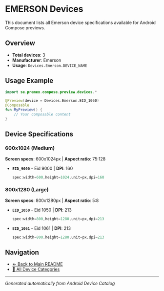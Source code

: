 # EMERSON Devices

This document lists all Emerson device specifications available for Android Compose previews.

## Overview

- **Total devices**: 3
- **Manufacturer**: Emerson
- **Usage**: `Devices.Emerson.DEVICE_NAME`

## Usage Example

```kotlin
import se.premex.compose.preview.devices.*

@Preview(device = Devices.Emerson.EID_1050)
@Composable
fun MyPreview() {
    // Your composable content
}
```

## Device Specifications

### 600x1024 (Medium)

**Screen specs**: 600x1024px | **Aspect ratio**: 75:128

- **`EID_9000`** - Eid 9000 | **DPI**: 160
  ```kotlin
  spec:width=600,height=1024,unit=px,dpi=160
  ```

### 800x1280 (Large)

**Screen specs**: 800x1280px | **Aspect ratio**: 5:8

- **`EID_1050`** - Eid 1050 | **DPI**: 213
  ```kotlin
  spec:width=800,height=1280,unit=px,dpi=213
  ```

- **`EID_1061`** - Eid 1061 | **DPI**: 213
  ```kotlin
  spec:width=800,height=1280,unit=px,dpi=213
  ```

## Navigation

- [← Back to Main README](../../README.md)
- [📱 All Device Categories](../README.md)

---
*Generated automatically from Android Device Catalog*
